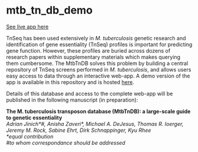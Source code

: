 # mtb_tn_db_demo

[See live app here](https://mtbtndb-demo.herokuapp.com/analyze_datasets)

TnSeq has been used extensively in _M. tuberculosis_ genetic research and identification of gene essentiality (TnSeq) profiles is important for predicting gene function. However, these profiles are buried across dozens of research papers within supplementary materials which makes querying them cumbersome. The MtbTnDB solves this problem by building a central repository of TnSeq screens performed in _M. tuberculosis_, and allows users easy access to data through an interactive web-app. A demo version of the app is available in this repository and is hosted [here](https://mtbtndb-demo.herokuapp.com/analyze_datasets).  

Details of this database and access to the complete web-app will be published in the following manuscript (in preparation):

__The M. tuberculosis transposon database (MtbTnDB): a large-scale guide to genetic essentiality__  
_Adrian Jinich*#, Anisha Zaveri*, Michael A. DeJesus, Thomas R. Ioerger, Jeremy M. Rock, Sabine Ehrt, Dirk Schnappinger, Kyu Rhee  
*equal contribution  
#to whom correspondance should be addressed_

